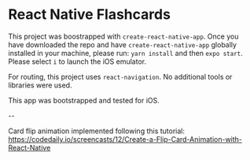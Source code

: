 # React Native Flashcards

This project was boostrapped with `create-react-native-app`. Once you have downloaded the repo and have `create-react-native-app` globally installed in your machine, please run: `yarn install` and then `expo start`. Please select `i` to launch the iOS emulator.

For routing, this project uses `react-navigation`. No additional tools or libraries were used.

This app was bootstrapped and tested for iOS.

--

Card flip animation implemented following this tutorial: https://codedaily.io/screencasts/12/Create-a-Flip-Card-Animation-with-React-Native

